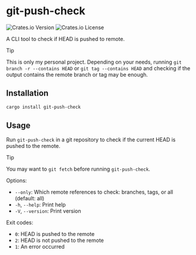 # git-push-check
![Crates.io Version](https://img.shields.io/crates/v/git-push-check)
![Crates.io License](https://img.shields.io/crates/l/git-push-check)

A CLI tool to check if HEAD is pushed to remote.

> [!TIP]
> This is only my personal project. Depending on your needs, running `git branch -r --contains HEAD` or `git tag --contains HEAD` and checking if the output contains the remote branch or tag may be enough.

## Installation

```bash
cargo install git-push-check
```

## Usage

Run `git-push-check` in a git repository to check if the current HEAD is pushed to the remote.

> [!TIP]
> You may want to `git fetch` before running `git-push-check`.

Options:

- `--only`: Which remote references to check: branches, tags, or all (default: all)
- `-h`, `--help`: Print help
- `-V`, `--version`: Print version

Exit codes:

- `0`: HEAD is pushed to the remote
- `2`: HEAD is not pushed to the remote
- `1`: An error occurred
